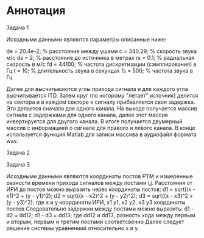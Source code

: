 # Аннотация
Задача 1

Исходными данными являются параметры описанные ниже:

de = 20.4e-2; % расстояние между ушами
c = 340.29; % скорость звука м/с
ds = 2; % расстояние до источника в метрах
rs = 0.1; % радиальная скорость в м/с
fd = 44100; % частота дискретизации (сэмплирования) в Гц
t = 10; % длительность звука в секундах
fs = 500; % частота звука в Гц 

Далее для высчитываются углы прихода сигнала и для каждого угла высчитывается ITD.
Затем круг (по которому "летает" источник) делится на сектора и в каждом секторе к сигналу прибавляется своя задержка. Это делается сначала для одного канала. На выходе получается массив сигнала с задержками для одного канала, далее этот массив инвертируется для другого канала. В итоге получается двумерный массив с информацией о сигнале для правого и левого канала. В конце используется функция Matlab для записи массива в аудиофайл формата wav.

Задача 2 


Задача 3

Исходными данными являются координаты постов РТМ и измеренные разности времени прихода сигналов  между постами i,j.
Расстояния от ИРИ до постов можно выразить через координаты постов:
d1 = sqrt((x - x1)^2 + (y - y1)^2);
d2 = sqrt((x - x2)^2 + (y - y2)^2);
d3 = sqrt((x - x3)^2 + (y - y3)^2); 
где х и у координаты ИРИ, х1 у1, х2 у2, х3 у3 координаты постов
Следовательно задержки между постами можно выразить:
d1 - d2 = dd12;
d1 - d3 = dd13;
где dd12 и dd13, разность хода между первым и вторым, первым и третим постами соответсвенно 
Далее следует решение системы уравнениий относительно х и у.
